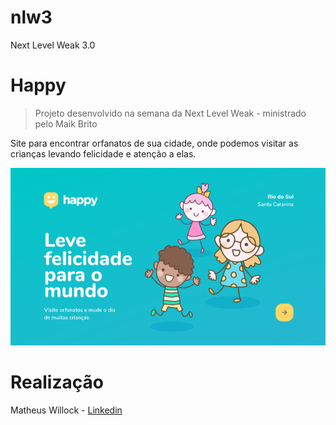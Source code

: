 # nlw3
Next Level Weak 3.0

# Happy
> Projeto desenvolvido na semana da Next Level Weak - ministrado pelo Maik Brito

Site para encontrar orfanatos de sua cidade, onde podemos visitar as crianças levando felicidade e atenção a elas.

![](./assets/model.png)

# Realização
Matheus Willock - [Linkedin](https://linkedin.com/in/matheuswillock) 
